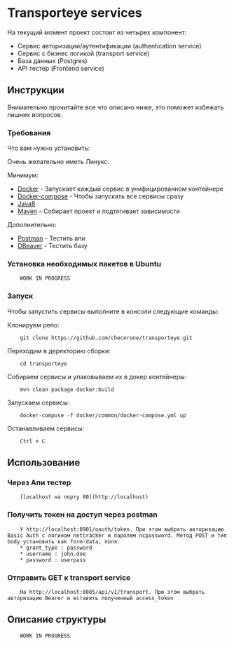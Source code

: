# Transporteye services 

На текущий момент проект состоит из четырех компонент:
* Сервис авторизации/аутентификации (authentication service)
* Сервис с бизнес логикой (transport service)
* База данных (Postgres)
* API тестер (Frontend service)

## Инструкции

Внимательно прочитайте все что описано ниже, это поможет избежать лишних вопросов.

### Требования

Что вам нужно установить:

Очень желательно иметь Линукс.

Минимум:
* [Docker](https://www.docker.com/) - Запускает каждый сервис в унифицированном контейнере 
* [Docker-compose](https://docs.docker.com/compose/install/) - Чтобы запускать все сервисы сразу
* [Java8](https://java.com/ru/download/)
* [Maven](https://maven.apache.org/) - Собирает проект и подтягивает зависимости

Дополнительно:
* [Postman](https://www.getpostman.com/) - Тестить апи
* [DBeaver](https://dbeaver.io/) - Тестить базу

### Установка необходимых пакетов в Ubuntu

```
    WORK IN PROGRESS
```

### Запуск

Чтобы запустить сервисы выполните в консоли следующие команды:

Клонируем репо:
```
    git clone https://github.com/checorone/transporteye.git
```

Переходим в деректорию сборки:
```
    cd transporteye
```

Собираем сервисы и упаковываем их в докер контейнеры:
```
    mvn clean package docker:build
```

Запускаем сервисы:

```
    docker-compose -f docker/common/docker-compose.yml up
```

Останавливаем сервисы:

```
    Ctrl + C
```

## Использование

### Через Апи тестер

```
    [localhost на порту 80](http://localhost)
```

### Получить токен на доступ через postman
```
    У http://localhost:8901/oauth/token. При этом выбрать авторизацию Basic Auth c логином netcracker и паролем ncpassword. Метод POST и тип body установить как form-data, поля:
    * grant_type : password
    * username : john.doe
    * password : userpass
```

### Отправить GET к transport service
```
    На http://localhost:8085/api/v1/transport. При этом выбрать авторизацию Bearer и вставить полученный access_token
```

## Описание структуры

```
    WORK IN PROGRESS
```